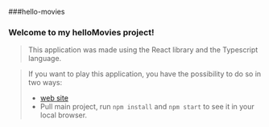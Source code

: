 ###hello-movies

### Welcome to my helloMovies project!

> This application was made using the React library and the Typescript language.

>If you want to play this application, you have the possibility to do so in two ways:
> * [web site](https://renerugaba.github.io/hello-movies/)
> * Pull main project, run `npm install` and `npm start` to see it in your local browser.
 
